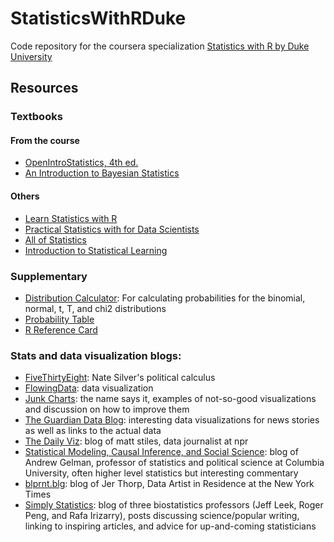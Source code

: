 # StatisticsWithRDuke
Code repository for the coursera specialization [Statistics with R by Duke University](https://www.coursera.org/specializations/statistics)

## Resources

### Textbooks

#### From the course
* [OpenIntroStatistics, 4th ed.](https://drive.google.com/file/d/1311ju4B5zK6vi-t7a3vwU_1qZeA_Dpjs/view?usp=sharing)
* [An Introduction to Bayesian Statistics](https://statswithr.github.io/book/)

#### Others
* [Learn Statistics with R](https://learningstatisticswithr.com/book/)
* [Practical Statistics with for Data Scientists](https://drive.google.com/file/d/1Hw-0B3K-UbRC2GvnoG9KBGa3gL1u1SBs/view?usp=sharing)
* [All of Statistics](https://drive.google.com/file/d/1EKe9Ohn467DWuDPtYdlVOL1ELRr5Mx3f/view?usp=sharing)
* [Introduction to Statistical Learning](http://faculty.marshall.usc.edu/gareth-james/ISL/ISLR%20Seventh%20Printing.pdf)


### Supplementary

* [Distribution Calculator](https://gallery.shinyapps.io/dist_calc/): For calculating probabilities for the binomial, normal, t, T, and chi2 distributions
* [Probability Table](https://www.openintro.org/download.php?file=os2_prob_tables&referrer=coursera.php)
* [R Reference Card](https://cran.r-project.org/doc/contrib/Short-refcard.pdf)

### Stats and data visualization blogs: 

* [FiveThirtyEight](http://fivethirtyeight.com/): Nate Silver's political calculus
* [FlowingData](http://flowingdata.com/): data visualization
* [Junk Charts](http://junkcharts.typepad.com/): the name says it, examples of not-so-good visualizations and discussion on how to improve them
* [The Guardian Data Blog](http://www.theguardian.com/data): interesting data visualizations for news stories as well as links to the actual data
* [The Daily Viz](http://thedailyviz.com/): blog of matt stiles, data journalist at npr
* [Statistical Modeling, Causal Inference, and Social Science](http://andrewgelman.com/): blog of Andrew Gelman, professor of statistics and political science at Columbia University, often higher level statistics but interesting commentary
* [blprnt.blg](http://blog.blprnt.com/): blog of Jer Thorp, Data Artist in Residence at the New York Times
* [Simply Statistics](http://simplystatistics.org/): blog of three biostatistics professors (Jeff Leek, Roger Peng, and Rafa Irizarry), posts discussing science/popular writing, linking to inspiring articles, and advice for up-and-coming statisticians
